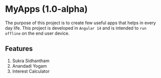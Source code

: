 # MyApps (1.0-alpha)

The purpose of this project is to create few useful apps that helps in every day life. This project is developed in `Angular 14` and is intended to `run offline` on the end user device.

## Features
1. Sukra Sidhantham
2. Anandadi Yogam
3. Interest Calculator





